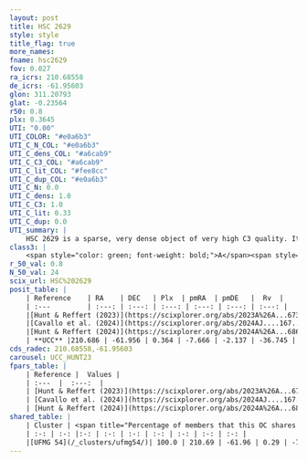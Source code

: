 ```yaml
---
layout: post
title: HSC 2629
style: style
title_flag: true
more_names: 
fname: hsc2629
fov: 0.027
ra_icrs: 210.68558
de_icrs: -61.95603
glon: 311.20793
glat: -0.23564
r50: 0.8
plx: 0.3645
UTI: "0.00"
UTI_COLOR: "#e0a6b3"
UTI_C_N_COL: "#e0a6b3"
UTI_C_dens_COL: "#a6cab9"
UTI_C_C3_COL: "#a6cab9"
UTI_C_lit_COL: "#fee8cc"
UTI_C_dup_COL: "#e0a6b3"
UTI_C_N: 0.0
UTI_C_dens: 1.0
UTI_C_C3: 1.0
UTI_C_lit: 0.33
UTI_C_dup: 0.0
UTI_summary: |
    HSC 2629 is a sparse, very dense object of very high C3 quality. It was recently reported in the literature.<br><br><span style="color: #99180f; font-weight: bold;">Warning: </span>This is very likely a duplicate object, which shares a large percentage of members with at least one previously reported entry.<br><br><span style="color: #99180f; font-weight: bold;">Warning: </span>contains less than 25 stars with <i>P>0.5</i> estimated.
class3: |
    <span style="color: green; font-weight: bold;">A</span><span style="color: green; font-weight: bold;">A</span>
r_50_val: 0.8
N_50_val: 24
scix_url: HSC%202629
posit_table: |
    | Reference    | RA    | DEC   | Plx  | pmRA  | pmDE   |  Rv  |
    | :---         | :---: | :---: | :---: | :---: | :---: | :---: |
    |[Hunt & Reffert (2023)](https://scixplorer.org/abs/2023A%26A...673A.114H) | 210.688 | -61.953 | 0.391 | -7.663 | -2.128 | -- |
    |[Cavallo et al. (2024)](https://scixplorer.org/abs/2024AJ....167...12C) | 210.694 | -61.948 | 0.382 | -- | -- | -- |
    |[Hunt & Reffert (2024)](https://scixplorer.org/abs/2024A%26A...686A..42H) | 210.688 | -61.953 | 0.391 | -7.663 | -2.128 | -- |
    | **UCC** |210.686 | -61.956 | 0.364 | -7.666 | -2.137 | -36.745 | 
cds_radec: 210.68558,-61.95603
carousel: UCC_HUNT23
fpars_table: |
    | Reference |  Values |
    | :---  |  :---:  |
    | [Hunt & Reffert (2023)](https://scixplorer.org/abs/2023A%26A...673A.114H) | `AV50=6.509, diffAV50=2.178, MOD50=11.873, logAge50=7.953` |
    | [Cavallo et al. (2024)](https://scixplorer.org/abs/2024AJ....167...12C) | `AV50=4.68, dMod50=12.86, logAge50=8.06, [Fe/H]50=0.9` |
    | [Hunt & Reffert (2024)](https://scixplorer.org/abs/2024A%26A...686A..42H) | `MassJ=1642.82` |
shared_table: |
    | Cluster | <span title="Percentage of members that this OC shares with the ones listed">%</span>   | RA   | DEC   | Plx   | pmRA  | pmDE  | Rv | UTI |
    | :-: | :-: |:-: | :-: | :-: | :-: | :-: | :-: | :-: |
    |[UFMG 54](/_clusters/ufmg54/)| 100.0 | 210.69 | -61.96 | 0.29 | -7.65 | -2.15 | -36.72 |0.73 |
---
```

